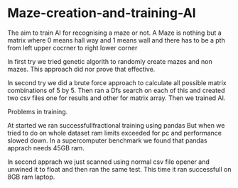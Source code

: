 # Maze-creation-and-training-AI
The aim to train AI for recognising a maze or not. 
A Maze is nothing but a matrix where 0 means hall way and 1 means wall and there has to be a pth from left  upper cocrner to right lower corner

In first try we tried genetic algorith to randomly create mazes and non mazes. This approach did nor prove that effective.

In second try we did a brute force approach to calculate all possible matrix combinations of 5 by 5.
Then ran a Dfs search on each of this and created two csv files one for results and other for matrix array.
Then we trained AI.

Problems in training.

At started we ran successfullfractional training using pandas
But when we tried to do on whole dataset ram limits exceeded for pc and performance slowed down.
In a supercomputer benchmark we found that pandas apprach needs 45GB ram.

In second apprach we just scanned using normal csv file opener and unwined it to float and then ran the same test.
This time it ran successfull on 8GB ram laptop.

